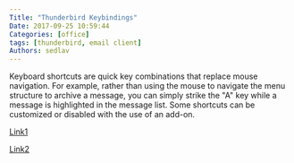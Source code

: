 ```yaml
---
Title: "Thunderbird Keybindings"
Date: 2017-09-25 10:59:44
Categories: [office]
tags: [thunderbird, email client]
Authors: sedlav
---
```


Keyboard shortcuts are quick key combinations that replace mouse navigation. For example, rather than using the mouse to navigate the menu structure to archive a message, you can simply strike the "A" key while a message is highlighted in the message list. Some shortcuts can be customized or disabled with the use of an add-on.

[Link1](https://support.mozilla.org/en-US/kb/keyboard-shortcuts#w_list-of-keyboard-shortcuts)

[Link2](https://wiki.mozilla.org/Thunderbird:Keybindings)
